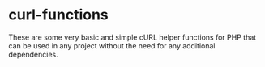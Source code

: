 # curl-functions

These are some very basic and simple cURL helper functions for PHP that can be used in any project without the need for any additional dependencies.
